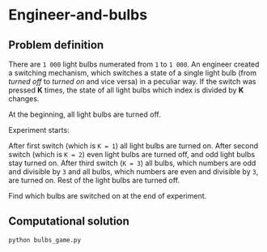 Engineer-and-bulbs
==================

## Problem definition

There are `1 000` light bulbs numerated from `1` to `1 000`. 
An engineer created a switching mechanism, which switches a state of a single 
light bulb (from *turned off* to *turned on* and vice versa) in a peculiar way. 
If the switch was pressed **K** times, the state of all light bulbs which index is 
divided by **K** changes. 

At the beginning, all light bulbs are turned off. 

Experiment starts:

After first switch (which is `K = 1`) all light bulbs are turned on.
After second switch (which is `K = 2`) even light bulbs are turned off, and odd light bulbs stay turned on.
After third switch (`K = 3`) all bulbs, which numbers are odd and divisible by `3` and all 
bulbs, which numbers are even and divisible by `3`, are turned on. Rest of the light bulbs are turned off.

Find which bulbs are switched on at the end of experiment.

## Computational solution

```
python bulbs_game.py
```
